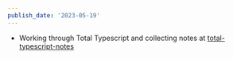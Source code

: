 ```yaml
---
publish_date: '2023-05-19'
---
```

- Working through Total Typescript and collecting notes at [total-typescript-notes](../literature-notes/total-typescript-notes.md)
